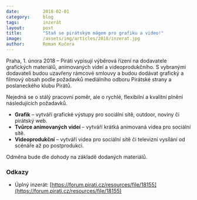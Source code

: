 ```yaml
---
date:         2018-02-01
category:     blog
tags:         inzerát
layout:       post
title:        "Staň se pirátským mágem pro grafiku a video!"
image:        /assets/img/articles/2018/inzerat.jpg
author:       Roman Kučera
---
```

 
Praha, 1. února 2018 – Piráti vypisují výběrová řízení na dodavatele grafických materiálů, animovaných videí a videoprodukčního. S vybranými dodavateli budou uzavřeny rámcové smlouvy a budou dodávat grafický a filmový obsah podle požadavků mediálního odboru Pirátské strany a poslaneckého klubu Pirátů.

Nejedná se o stálý pracovní poměr, ale o rychlé, flexibilní a kvalitní plnění následujících požadavků.

* **Grafik** – vytváří grafické výstupy pro sociální sítě, outdoor, noviny či pirátský web.
* **Tvůrce animovaných videí** – vytváří krátká animovaná videa pro sociální sítě.
* **Videoprodukční** – vytváří videa pro sociální sítě či televizní vysílání od scénáře až po postprodukci.

Odměna bude dle dohody na základě dodaných materiálů.

### Odkazy

* Úplný inzerát: [https://forum.pirati.cz/resources/file/18155](https://forum.pirati.cz/resources/file/18155)

